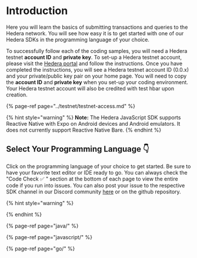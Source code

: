 # Introduction

Here you will learn the basics of submitting transactions and queries to the Hedera network. You will see how easy it is to get started with one of our Hedera SDKs in the programming language of your choice.

To successfully follow each of the coding samples, you will need a Hedera testnet **account ID** and **private key**. To set-up a Hedera testnet account, please visit the [Hedera portal](https://portal.hedera.com/register) and follow the instructions. Once you have completed the instructions, you will see a Hedera testnet account ID \(0.0.x\) and your private/public key pair on your home page. You will need to copy the **account ID** and **private key** when you set-up your coding environment. Your Hedera testnet account will also be credited with test hbar upon creation.

{% page-ref page="../testnet/testnet-access.md" %}

{% hint style="warning" %}
**Note:** The Hedera JavaScript SDK supports Reactive Native with Expo on Android devices and Android emulators. It does not currently support Reactive Native Bare.
{% endhint %}

## Select Your Programming Language 👇

Click on the programming language of your choice to get started. Be sure to have your favorite text editor or IDE ready to go. You can always check the "Code Check ✅ " section at the bottom of each page to view the entire code if you run into issues. You can also post your issue to the respective SDK channel in our Discord community [here](https://discordapp.com/invite/FFb9YFX) or on the github repository.

{% hint style="warning" %}

{% endhint %}

{% page-ref page="java/" %}

{% page-ref page="javascript/" %}

{% page-ref page="go/" %}

